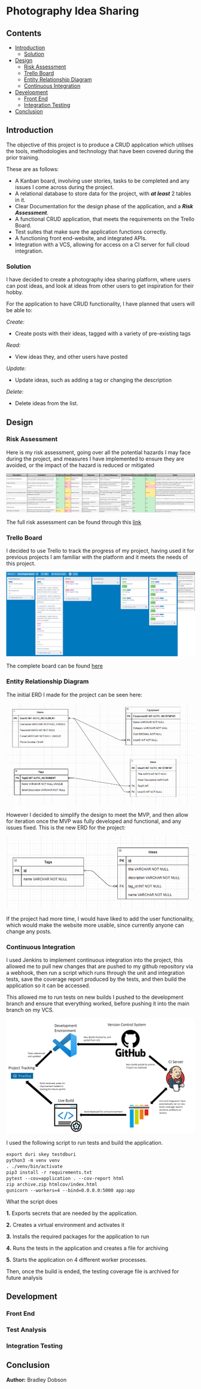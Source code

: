 # Photography Idea Sharing

## Contents
* [Introduction](#Introduction)
    * [Solution](#Solution)
* [Design](#Design)
    * [Risk Assessment](#Risk-Assessment)
    * [Trello Board](#Trello-Board)
    * [Entity Relationship Diagram](#Entity-Relationship-Diagram)
    * [Continuous Integration](#Continuous-Integration)
* [Development](#Development)
    * [Front End](#Front-End)
    * [Integration Testing](#Integration-Testing)
* [Conclusion](#Conclusion)


## __Introduction__

The objective of this project is to produce a CRUD application which utilises the tools, methodologies and technology that have been covered during the prior training.

These are as follows:
* A Kanban board, involving user stories, tasks to be completed and any issues I come across during the project.
* A relational database to store data for the project, with ___at least___ 2 tables in it.
* Clear Documentation for the design phase of the application, and a  ___Risk Assessment___.
* A functional CRUD application, that meets the requirements on the Trello Board.
* Test suites that make sure the application functions correctly.
* A functioning front end-website, and integrated APIs.
* Integration with a VCS, allowing for access on a CI server for full cloud integration.


### __Solution__

I have decided to create a photography idea sharing platform, where users can post ideas, and look at ideas from other users to get inspiration for their hobby.

For the application to have CRUD functionality, I have planned that users will be able to:

_Create:_
* Create posts with their ideas, tagged with a variety of pre-existing tags

_Read:_
* View ideas they, and other users have posted

_Update:_
* Update ideas, such as adding a tag or changing the description

_Delete:_
* Delete ideas from the list.

## __Design__

### __Risk Assessment__
Here is my risk assessment, going over all the potential hazards I may face during the project, and measures I have implemented to ensure they are avoided, or the impact of the hazard is reduced or mitigated

![risk assessment](./images/RiskAssessment.png)

The full risk assessment can be found through this [link](https://qalearning-my.sharepoint.com/:x:/g/personal/bdobson_qa_com/Ea7VL69js3lFsdUOYl5c-lYBWXcJKyovMulqUqg5MI5Vuw?e=A61Vvv)

### __Trello Board__
I decided to use Trello to track the progress of my project, having used it for previous projects I am familiar with the platform and it meets the needs of this project.

![trello board](./images/Trello.png)

The complete board can be found [here](https://trello.com/b/Un8ul8xd)

### __Entity Relationship Diagram__

The initial ERD I made for the project can be seen here:

![first ERD](./images/ERD1.png)

However I decided to simplify the design to meet the MVP, and then allow for iteration once the MVP was fully developed and functional, and any issues fixed. This is the new ERD for the project:

![second ERD](./images/ERD2.png)

If the project had more time, I would have liked to add the user functionality, which would make the website more usable, since currently anyone can change any posts.

### __Continuous Integration__

I used Jenkins to implement continuous integration into the project, this allowed me to pull new changes that are pushed to my github repository via a webhook, then run a script which runs through the unit and integration tests, save the coverage report produced by the tests, and then build the application so it can be accessed. 

This allowed me to run tests on new builds I pushed to the development branch and ensure that everything worked, before pushing it into the main branch on my VCS.

![ci pipeline diagram](./images/CI.png)

I used the following script to run tests and build the application.

```
export duri skey testdburi
python3 -m venv venv
. ./venv/bin/activate
pip3 install -r requirements.txt
pytest --cov=application . --cov-report html
zip archive.zip htmlcov/index.html
gunicorn --workers=4 --bind=0.0.0.0:5000 app:app
```

What the script does

**1.** Exports secrets that are needed by the application.

**2.** Creates a virtual environment and activates it

**3.** Installs the required packages for the application to run

**4.** Runs the tests in the application and creates a file for archiving

**5.** Starts the application on 4 different worker processes.

Then, once the build is ended, the testing coverage file is archived for future analysis

## __Development__

### __Front End__

### __Test Analysis__

### __Integration Testing__

## __Conclusion__

__Author:__ Bradley Dobson
